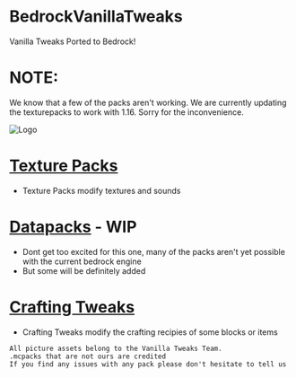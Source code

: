 # BedrockVanillaTweaks
Vanilla Tweaks Ported to Bedrock!

# NOTE:
We know that a few of the packs aren't working. We are currently updating the texturepacks to work with 1.16. Sorry for the inconvenience.

![Logo](BVTlogo.png)

# [Texture Packs](../master/pages/texture_packs.md)

- Texture Packs modify textures and sounds

# [Datapacks](../master/pages/datapacks.md) - WIP

- Dont get too excited for this one, many of the packs aren't yet possible with the current bedrock engine
- But some will be definitely added

# [Crafting Tweaks](../master/pages/crafting_tweaks.md)

- Crafting Tweaks modify the crafting recipies of some blocks or items

```
All picture assets belong to the Vanilla Tweaks Team.
.mcpacks that are not ours are credited
If you find any issues with any pack please don't hesitate to tell us
```
